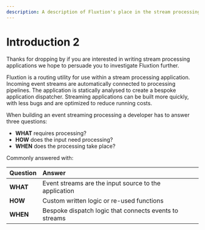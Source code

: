 ```yaml
---
description: A description of Fluxtion's place in the stream processing environment
---
```


# Introduction 2

Thanks for dropping by if you are interested in writing stream processing applications we hope to persuade you to investigate Fluxtion further.

Fluxtion is a  routing utility for use within a stream processing application. Incoming event streams are automatically connected to processing pipelines. The application is statically analysed  to create a bespoke application dispatcher. Streaming applications can be built more quickly, with less bugs and are optimized to reduce running costs. 

When building an event streaming processing a developer has to answer three questions:

* **WHAT**  requires processing? 
* **HOW**    does the input need processing?
* **WHEN** does the processing take place?

Commonly answered with:

| Question | Answer |  |
| :--- | :--- | :--- |
| **WHAT** | Event streams are the input source to the application  |  |
| **HOW** | Custom written logic or re-used functions |  |
| **WHEN** | Bespoke dispatch logic that connects events to streams |  |

